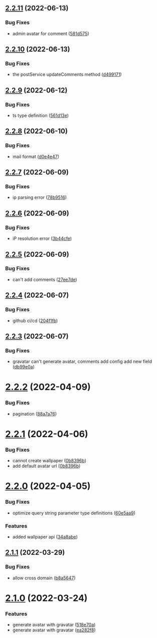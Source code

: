 ## [2.2.11](https://github.com/wujihua118/nest-api-server/compare/v2.2.10...v2.2.11) (2022-06-13)


### Bug Fixes

* admin avatar for comment ([581d575](https://github.com/wujihua118/nest-api-server/commit/581d575baf676aa68dec4b2a5c7737bd61b3e66e))

## [2.2.10](https://github.com/wujihua118/nest-api-server/compare/v2.2.9...v2.2.10) (2022-06-13)


### Bug Fixes

* the postService updateComments method ([d499171](https://github.com/wujihua118/nest-api-server/commit/d4991711aa5dad0e6d480b894d2c0be27025ccf3))

## [2.2.9](https://github.com/wujihua118/nest-api-server/compare/v2.2.8...v2.2.9) (2022-06-12)


### Bug Fixes

* ts type definition ([561d13e](https://github.com/wujihua118/nest-api-server/commit/561d13ebe86e7987458c1787d50677554af8fc26))

## [2.2.8](https://github.com/wujihua118/nest-api-server/compare/v2.2.7...v2.2.8) (2022-06-10)


### Bug Fixes

* mail format ([d0e4e47](https://github.com/wujihua118/nest-api-server/commit/d0e4e473ecd65e6227db3a1bd79f865927505e11))

## [2.2.7](https://github.com/wujihua118/nest-api-server/compare/v2.2.6...v2.2.7) (2022-06-09)


### Bug Fixes

* ip parsing error ([78b9516](https://github.com/wujihua118/nest-api-server/commit/78b9516745a3daea1b1a53df005c113ae5c82836))

## [2.2.6](https://github.com/wujihua118/nest-api-server/compare/v2.2.5...v2.2.6) (2022-06-09)


### Bug Fixes

* iP resolution error ([3b44cfe](https://github.com/wujihua118/nest-api-server/commit/3b44cfe8700b4fa01618fa8bb0a93ce70f043d67))

## [2.2.5](https://github.com/wujihua118/nest-api-server/compare/v2.2.4...v2.2.5) (2022-06-09)


### Bug Fixes

* can't add comments ([27ee7de](https://github.com/wujihua118/nest-api-server/commit/27ee7de20863699326286f66236b22c8edd8f77e))

## [2.2.4](https://github.com/wujihua118/nest-api-server/compare/v2.2.3...v2.2.4) (2022-06-07)


### Bug Fixes

* github ci/cd ([204f1fb](https://github.com/wujihua118/nest-api-server/commit/204f1fb03f808f75e41e004d5beb23fd3e0c712b))

## [2.2.3](https://github.com/wujihua118/nest-api-server/compare/v2.2.2...v2.2.3) (2022-06-07)


### Bug Fixes

* gravatar can't generate avatar, comments add config add new field ([db99e0a](https://github.com/wujihua118/nest-api-server/commit/db99e0a899c87cacf7e11f694fb258c8aa262a15))

# [2.2.2](https://github.com/wujihua118/nest-api-server/compare/v2.2.1...v2.2.2) (2022-04-09)


### Bug Fixes

* pagination ([88a7a76](https://github.com/wujihua118/nest-api-server/commit/88a7a765ef7a88abdeca45fa742aa5c81098bb7c))


# [2.2.1](https://github.com/wujihua118/nest-api-server/compare/v2.2.0...v2.2.1) (2022-04-06)


### Bug Fixes

* cannot create wallpaper ([0b8396b](https://github.com/wujihua118/nest-api-server/commit/0b8396bbc8ff866c11d3e33cc7c362d8ca4524a3))
* add default avatar url ([0b8396b](https://github.com/wujihua118/nest-api-server/commit/0b8396bbc8ff866c11d3e33cc7c362d8ca4524a3))


# [2.2.0](https://github.com/wujihua118/nest-api-server/compare/v2.1.1...v2.2.0) (2022-04-05)


### Bug Fixes

* optimize query string parameter type definitions ([60e5aa9](https://github.com/wujihua118/nest-api-server/commit/60e5aa9e706917bf07f2273eb6790bf799488b63))


### Features

* added wallpaper api ([34a8abe](https://github.com/wujihua118/nest-api-server/commit/34a8abe9b8f9a89677bad6083b2922577c694b41))

## [2.1.1](https://github.com/wujihua118/nest-api-server/compare/v2.1.0...v2.1.1) (2022-03-29)


### Bug Fixes

* allow cross domain ([b8a5647](https://github.com/wujihua118/nest-api-server/commit/b8a56475a61967a0a601db9073533aa7ede3224b))

# [2.1.0](https://github.com/wujihua118/nest-api-server/compare/v2.0.1...v2.1.0) (2022-03-24)


### Features

* generate avatar with gravatar ([518e70a](https://github.com/wujihua118/nest-api-server/commit/518e70a370849025050efe215a6cf8a71d011bcb))
* generate avatar with gravatar ([ea282f8](https://github.com/wujihua118/nest-api-server/commit/ea282f808795b7c13161f0289582d840576cfd65))
